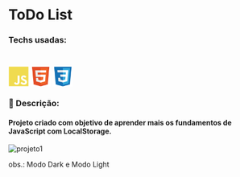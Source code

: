 # ToDo List

<div dir="auto"><h3>Techs usadas:<h3/><br>    
  <img align="center" alt="Gui-Js" height="40" width="40" src="https://raw.githubusercontent.com/devicons/devicon/master/icons/javascript/javascript-plain.svg" style="max-width: 100%;">
  <img align="center" alt="Gui-HTML" height="40" width="40" src="https://raw.githubusercontent.com/devicons/devicon/master/icons/html5/html5-original.svg" style="max-width: 100%;">
  <img align="center" alt="Gui-CSS" height="40" width="40" src="https://raw.githubusercontent.com/devicons/devicon/master/icons/css3/css3-original.svg" style="max-width: 100%;">  
</div>

### 📜 Descrição:
#### Projeto criado com objetivo de aprender mais os fundamentos de JavaScript com LocalStorage.

  ![projeto1](https://user-images.githubusercontent.com/66763791/174852846-2e811102-33d7-4e97-bb66-a4a2254ee3f2.jpeg)
  
  obs.: Modo Dark e Modo Light
